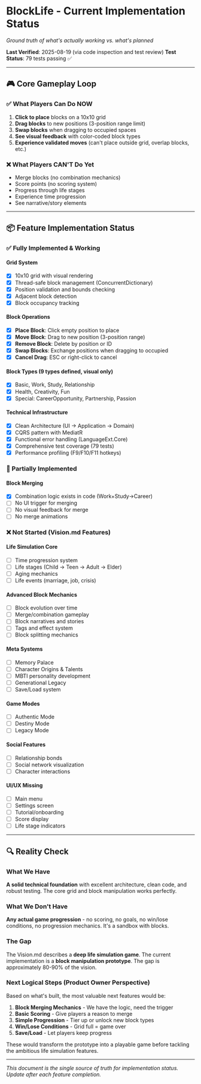 # BlockLife - Current Implementation Status

*Ground truth of what's actually working vs. what's planned*

**Last Verified**: 2025-08-19 (via code inspection and test review)
**Test Status**: 79 tests passing ✅

---

## 🎮 Core Gameplay Loop

### ✅ What Players Can Do NOW
1. **Click to place** blocks on a 10x10 grid
2. **Drag blocks** to new positions (3-position range limit)
3. **Swap blocks** when dragging to occupied spaces
4. **See visual feedback** with color-coded block types
5. **Experience validated moves** (can't place outside grid, overlap blocks, etc.)

### ❌ What Players CAN'T Do Yet
- Merge blocks (no combination mechanics)
- Score points (no scoring system)
- Progress through life stages
- Experience time progression
- See narrative/story elements

---

## 📦 Feature Implementation Status

### ✅ Fully Implemented & Working

#### Grid System
- [x] 10x10 grid with visual rendering
- [x] Thread-safe block management (ConcurrentDictionary)
- [x] Position validation and bounds checking
- [x] Adjacent block detection
- [x] Block occupancy tracking

#### Block Operations
- [x] **Place Block**: Click empty position to place
- [x] **Move Block**: Drag to new position (3-position range)
- [x] **Remove Block**: Delete by position or ID
- [x] **Swap Blocks**: Exchange positions when dragging to occupied
- [x] **Cancel Drag**: ESC or right-click to cancel

#### Block Types (9 types defined, visual only)
- [x] Basic, Work, Study, Relationship
- [x] Health, Creativity, Fun  
- [x] Special: CareerOpportunity, Partnership, Passion

#### Technical Infrastructure
- [x] Clean Architecture (UI → Application → Domain)
- [x] CQRS pattern with MediatR
- [x] Functional error handling (LanguageExt.Core)
- [x] Comprehensive test coverage (79 tests)
- [x] Performance profiling (F9/F10/F11 hotkeys)

### 🚧 Partially Implemented

#### Block Merging
- [x] Combination logic exists in code (Work+Study→Career)
- [ ] No UI trigger for merging
- [ ] No visual feedback for merge
- [ ] No merge animations

### ❌ Not Started (Vision.md Features)

#### Life Simulation Core
- [ ] Time progression system
- [ ] Life stages (Child → Teen → Adult → Elder)
- [ ] Aging mechanics
- [ ] Life events (marriage, job, crisis)

#### Advanced Block Mechanics  
- [ ] Block evolution over time
- [ ] Merge/combination gameplay
- [ ] Block narratives and stories
- [ ] Tags and effect system
- [ ] Block splitting mechanics

#### Meta Systems
- [ ] Memory Palace
- [ ] Character Origins & Talents
- [ ] MBTI personality development
- [ ] Generational Legacy
- [ ] Save/Load system

#### Game Modes
- [ ] Authentic Mode
- [ ] Destiny Mode  
- [ ] Legacy Mode

#### Social Features
- [ ] Relationship bonds
- [ ] Social network visualization
- [ ] Character interactions

#### UI/UX Missing
- [ ] Main menu
- [ ] Settings screen
- [ ] Tutorial/onboarding
- [ ] Score display
- [ ] Life stage indicators

---

## 🔍 Reality Check

### What We Have
**A solid technical foundation** with excellent architecture, clean code, and robust testing. The core grid and block manipulation works perfectly.

### What We Don't Have  
**Any actual game progression** - no scoring, no goals, no win/lose conditions, no progression mechanics. It's a sandbox with blocks.

### The Gap
The Vision.md describes a **deep life simulation game**. The current implementation is a **block manipulation prototype**. The gap is approximately 80-90% of the vision.

### Next Logical Steps (Product Owner Perspective)
Based on what's built, the most valuable next features would be:

1. **Block Merging Mechanics** - We have the logic, need the trigger
2. **Basic Scoring** - Give players a reason to merge
3. **Simple Progression** - Tier up or unlock new block types
4. **Win/Lose Conditions** - Grid full = game over
5. **Save/Load** - Let players keep progress

These would transform the prototype into a playable game before tackling the ambitious life simulation features.

---

*This document is the single source of truth for implementation status. Update after each feature completion.*